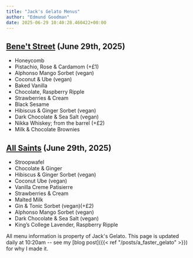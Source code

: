 ```yaml
---
title: "Jack's Gelato Menus"
author: "Edmund Goodman"
date: 2025-06-29 10:40:28.460422+00:00
---
```


## [Bene't Street](https://www.jacksgelato.com/bene-t-street-menu) (June 29th, 2025)

- Honeycomb
- Pistachio, Rose & Cardamom (+£1)
- Alphonso Mango Sorbet (vegan)
- Coconut & Ube (vegan)
- Baked Vanilla
- Chocolate, Raspberry Ripple
- Strawberries & Cream
- Black Sesame
- Hibiscus & Ginger Sorbet (vegan)
- Dark Chocolate & Sea Salt (vegan)
- Nikka Whiskey; from the barrel (+£2)
- Milk & Chocolate Brownies


## [All Saints](https://www.jacksgelato.com/all-saints-menu) (June 29th, 2025)

- Stroopwafel
- Chocolate & Ginger
- Hibiscus & Ginger Sorbet (vegan)
- Coconut Ube (vegan)
- Vanilla Creme Patisierre
- Strawberries & Cream
- Malted Milk
- Gin & Tonic Sorbet (vegan)(+£2)
- Alphonso Mango Sorbet (vegan)
- Dark Chocolate & Sea Salt (vegan)
- King’s College Lavender, Raspberry Ripple

All menu information is property of Jack's Gelato. This page is
updated daily at 10:20am -- see my
[blog post]({{< ref "/posts/a_faster_gelato" >}}) for why I made it.
